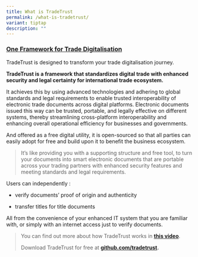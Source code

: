 ```yaml
---
title: What is TradeTrust
permalink: /what-is-tradetrust/
variant: tiptap
description: ""
---
```

<h3><strong><u>One Framework for Trade Digitalisation</u></strong></h3>
<p>TradeTrust is designed to transform your trade digitalisation journey.</p>
<p><strong>TradeTrust is a framework that standardizes digital trade with enhanced security and legal certainty for international trade ecosystem.</strong>
</p>
<p>It achieves this by using advanced technologies and adhering to global
standards and legal requirements to enable trusted interoperability of
electronic trade documents across digital platforms. Electronic documents
issued this way can be trusted, portable, and legally effective on different
systems, thereby streamlining cross-platform interoperability and enhancing
overall operational efficiency for businesses and governments.</p>
<p>And offered as a free digital utility, it is open-sourced so that all
parties can easily adopt for free and build upon it to benefit the business
ecosystem.</p>
<blockquote>
<p>It’s like providing you with a supporting structure and free tool, to
turn your documents into smart electronic documents that are portable across
your trading partners with enhanced security features and meeting standards
and legal requirements.</p>
<p></p>
</blockquote>
<p>Users can independently :</p>
<ul data-tight="true" class="tight">
<li>
<p>verify documents’ proof of origin and authenticity</p>
</li>
<li>
<p>transfer titles for title documents</p>
</li>
</ul>
<p>All from the convenience of your enhanced IT system that you are familiar
with, or simply with an internet access just to verify documents.</p>
<p></p>
<p></p>
<blockquote>
<p>You can find out more about how TradeTrust works in <strong><a href="https://youtu.be/-YD21elPXxs" rel="noopener noreferrer nofollow" target="_blank">this video</a></strong>.
&nbsp;</p>
<p>Download TradeTrust for free at <strong><a href="www.github.com/tradetrust" rel="noopener noreferrer nofollow" target="_blank">github.com/tradetrust</a>.&nbsp;</strong>
</p>
</blockquote>
<p></p>